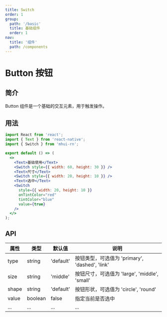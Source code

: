 ```yaml
---
title: Switch
order: 1
group:
  path: '/basic'
  title: 基础组件
  order: 1
nav:
  title: '组件'
  path: /components
---
```


# Button 按钮

## 简介

Button 组件是一个基础的交互元素，用于触发操作。

## 用法

```jsx
import React from 'react';
import { Text } from 'react-native';
import { Switch } from 'mhui-rn';

export default () => (
  <>
    <Text>基础使用</Text>
    <Switch style={{ width: 60, height: 30 }} />
    <Text>尺寸</Text>
    <Switch style={{ width: 20, height: 10 }} />
    <Text>选中</Text>
    <Switch
      style={{ width: 20, height: 10 }}
      onTintColor="red"
      tintColor="blue"
      value={true}
    />
  </>
);
```

## API

| 属性  | 类型    | 默认值    | 说明                                           |
| ----- | ------- | --------- | ---------------------------------------------- |
| type  | string  | 'default' | 按钮类型，可选值为 'primary', 'dashed', 'link' |
| size  | string  | 'middle'  | 按钮尺寸，可选值为 'large', 'middle', 'small'  |
| shape | string  | 'default' | 按钮形状，可选值为 'circle', 'round'           |
| value | boolean | false     | 指定当前是否选中                               |
| ...   | ...     | ...       | ...                                            |
